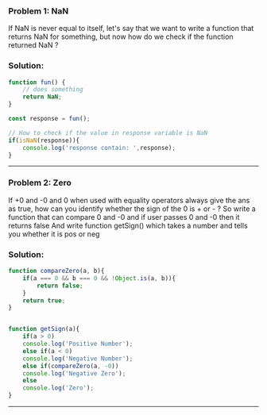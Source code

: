 ### Problem 1: NaN

If NaN is never equal to itself, let's say that we want to write a function that returns NaN for something,
but now how do we check if the function returned NaN ? 

### Solution:

```js
function fun() {
    // does something
    return NaN;
}

const response = fun();

// How to check if the value in response variable is NaN
if(isNaN(response)){
    console.log('response contain: ',response);
}
```
<hr/>


### Problem 2: Zero
If +0 and -0 and 0 when used with equality operators always give the ans as true,
how can you identify whether the sign of the 0 is + or - ? 
So write a function that can compare 0 and -0 and if user passes 0 and -0 then it returns false
And write function getSign() which takes a number and tells you whether it is pos or neg

### Solution:

```js
function compareZero(a, b){
    if(a === 0 && b === 0 && !Object.is(a, b)){
        return false;
    }
    return true;
}


function getSign(a){
    if(a > 0)
    console.log('Positive Number');
    else if(a < 0)
    console.log('Negative Number');
    else if(compareZero(a, -0))
    console.log('Negative Zero');
    else
    console.log('Zero');
}
```
<hr/>